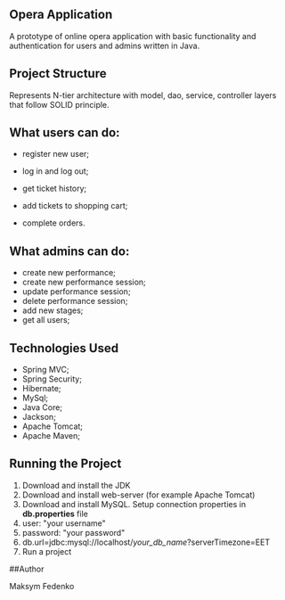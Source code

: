 ## Opera Application
A prototype of online opera application with basic functionality and
authentication for users and admins written in Java.

## Project Structure

Represents N-tier architecture with model, dao, service, controller layers that follow SOLID principle.

## What users can do:

- register new user;

- log in and log out;

- get ticket history;

- add tickets to shopping cart;

- complete orders.

## What admins can do:
- create new performance;
- create new performance session;
- update performance session;
- delete performance session;
- add new stages;
- get all users;

## Technologies Used

- Spring MVC;
- Spring Security;
- Hibernate;
- MySql;
- Java Core;
- Jackson;
- Apache Tomcat;
- Apache Maven;

## Running the Project

1. Download and install the JDK
2. Download and install web-server (for example Apache Tomcat)
3. Download and install MySQL. Setup connection properties in **db.properties** file
4. user: "your username"
5. password: "your password"
6. db.url=jdbc:mysql://localhost/*your_db_name*?serverTimezone=EET
7. Run a project

##Author

Maksym Fedenko
